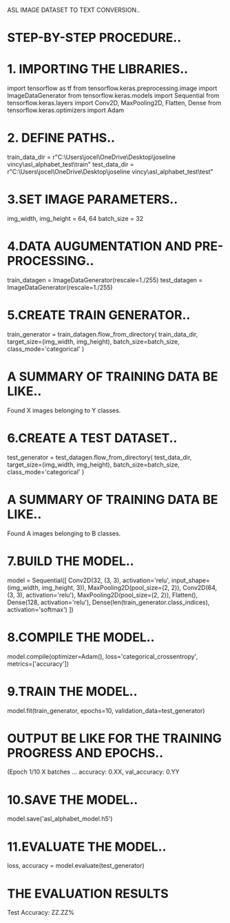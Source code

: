 ASL IMAGE DATASET TO TEXT CONVERSION..

# STEP-BY-STEP PROCEDURE..

# 1. IMPORTING THE LIBRARIES..
import tensorflow as tf
from tensorflow.keras.preprocessing.image import ImageDataGenerator
from tensorflow.keras.models import Sequential
from tensorflow.keras.layers import Conv2D, MaxPooling2D, Flatten, Dense
from tensorflow.keras.optimizers import Adam

# 2. DEFINE PATHS..
 train_data_dir = r"C:\Users\jocel\OneDrive\Desktop\joseline vincy\asl_alphabet_test\train"
 test_data_dir = r"C:\Users\jocel\OneDrive\Desktop\joseline vincy\asl_alphabet_test\test"

# 3.SET IMAGE PARAMETERS..
img_width, img_height = 64, 64
batch_size = 32

# 4.DATA AUGUMENTATION AND PRE-PROCESSING..
train_datagen = ImageDataGenerator(rescale=1./255)
test_datagen = ImageDataGenerator(rescale=1./255)

# 5.CREATE TRAIN GENERATOR..
train_generator = train_datagen.flow_from_directory(
    train_data_dir,
    target_size=(img_width, img_height),
    batch_size=batch_size,
    class_mode='categorical'
) 
# A SUMMARY OF TRAINING DATA BE LIKE..
Found X images belonging to Y classes.

# 6.CREATE A TEST DATASET..
test_generator = test_datagen.flow_from_directory(
    test_data_dir,
    target_size=(img_width, img_height),
    batch_size=batch_size,
    class_mode='categorical'
) 
# A SUMMARY OF TRAINING DATA BE LIKE..
Found A images belonging to B classes.

# 7.BUILD THE MODEL..
model = Sequential([
    Conv2D(32, (3, 3), activation='relu', input_shape=(img_width, img_height, 3)),
    MaxPooling2D(pool_size=(2, 2)),
    Conv2D(64, (3, 3), activation='relu'),
    MaxPooling2D(pool_size=(2, 2)),
    Flatten(),
    Dense(128, activation='relu'),
    Dense(len(train_generator.class_indices), activation='softmax')
])

# 8.COMPILE THE MODEL..
model.compile(optimizer=Adam(), loss='categorical_crossentropy', metrics=['accuracy'])

# 9.TRAIN THE MODEL..
model.fit(train_generator, epochs=10, validation_data=test_generator)
# OUTPUT BE LIKE FOR THE TRAINING PROGRESS AND EPOCHS..
(Epoch 1/10
X batches
...
accuracy: 0.XX, val_accuracy: 0.YY

# 10.SAVE THE MODEL..
model.save('asl_alphabet_model.h5')

# 11.EVALUATE THE MODEL..
loss, accuracy = model.evaluate(test_generator)
# THE EVALUATION RESULTS
Test Accuracy: ZZ.ZZ%



























